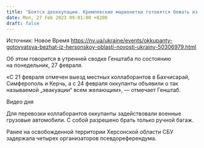 ```yaml
---
title: "Боятся деоккупации. Кремлевские марионетки готовятся бежать из Херсонской области — Генштаб"
date: Mon, 27 Feb 2023 09:01:00 +0200
draft: false
---
```

Источник: Новое Время https://nv.ua/ukraine/events/okkupanty-gotovyatsya-bezhat-iz-hersonskoy-oblasti-novosti-ukrainy-50306979.html


Об этом говорится в утренней сводке Генштаба по состоянию на понедельник, 27 февраля.

«С 21 февраля отмечен выезд местных коллаборантов в Бахчисарай, Симферополь и Керчь, а с 24 февраля оккупанты объявили о так называемой „эвакуации“ всем желающим», — отмечает Генштаб.

  Видео дня   

Для перевозки коллаборантов оккупанты задействовали военные грузовые автомобили. С собой разрешено брать только ручной багаж.

Ранее на освобожденной территории Херсонской области СБУ задержала четырех организаторов псевдореферендума.
